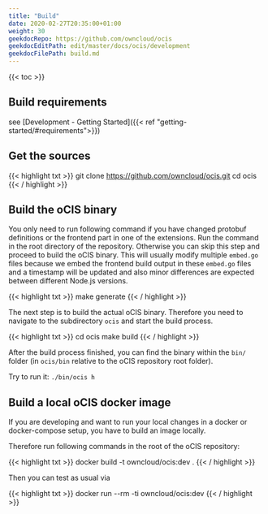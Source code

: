 ```yaml
---
title: "Build"
date: 2020-02-27T20:35:00+01:00
weight: 30
geekdocRepo: https://github.com/owncloud/ocis
geekdocEditPath: edit/master/docs/ocis/development
geekdocFilePath: build.md
---
```


{{< toc >}}

## Build requirements

see [Development - Getting Started]({{< ref "getting-started/#requirements">}})

## Get the sources

{{< highlight txt >}}
git clone https://github.com/owncloud/ocis.git
cd ocis
{{< / highlight >}}

## Build the oCIS binary

You only need to run following command if you have changed protobuf definitions or the frontend part in one of the extensions. Run the command in the root directory of the repository. Otherwise you can skip this step and proceed to build the oCIS binary.
This will usually modify multiple `embed.go` files because we embed the frontend build output in these `embed.go` files and a timestamp will be updated and also minor differences are expected between different Node.js versions.

{{< highlight txt >}}
make generate
{{< / highlight >}}

The next step is to build the actual oCIS binary. Therefore you need to navigate to the subdirectory `ocis` and start the build process.

{{< highlight txt >}}
cd ocis
make build
{{< / highlight >}}

After the build process finished, you can find the binary within the `bin/` folder (in `ocis/bin` relative to the oCIS repository root folder).

Try to run it: `./bin/ocis h`

## Build a local oCIS docker image

If you are developing and want to run your local changes in a docker or docker-compose setup, you have to build an image locally.

Therefore run following commands in the root of the oCIS repository:

{{< highlight txt >}}
docker build -t owncloud/ocis:dev .
{{< / highlight >}}

Then you can test as usual via

{{< highlight txt >}}
docker run --rm -ti owncloud/ocis:dev
{{< / highlight >}}
